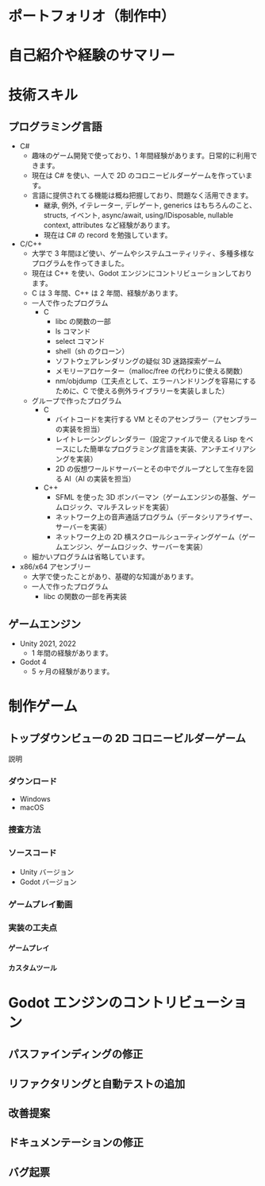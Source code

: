 # ポートフォリオ（制作中）

# 自己紹介や経験のサマリー

# 技術スキル

## プログラミング言語

- C#
  - 趣味のゲーム開発で使っており、1 年間経験があります。日常的に利用できます。
  - 現在は C# を使い、一人で 2D のコロニービルダーゲームを作っています。
  - 言語に提供されてる機能は概ね把握しており、問題なく活用できます。
    - 継承, 例外, イテレーター, デレゲート, generics はもちろんのこと、structs, イベント, async/await, using/IDisposable, nullable context, attributes など経験があります。
    - 現在は C# の record を勉強しています。
- C/C++
  - 大学で 3 年間ほど使い、ゲームやシステムユーティリティ、多種多様なプログラムを作ってきました。
  - 現在は C++ を使い、Godot エンジンにコントリビューションしております。
  - C は 3 年間、C++ は 2 年間、経験があります。
  - 一人で作ったプログラム
    - C
      - libc の関数の一部
      - ls コマンド
      - select コマンド
      - shell（sh のクローン）
      - ソフトウェアレンダリングの疑似 3D 迷路探索ゲーム
      - メモリーアロケーター（malloc/free の代わりに使える関数）
      - nm/objdump（工夫点として、エラーハンドリングを容易にするために、C で使える例外ライブラリーを実装しました）
  - グループで作ったプログラム
    - C
      - バイトコードを実行する VM とそのアセンブラー（アセンブラーの実装を担当）
      - レイトレーシングレンダラー（設定ファイルで使える Lisp をベースにした簡単なプログラミング言語を実装、アンチエイリアシングを実装）
      - 2D の仮想ワールドサーバーとその中でグループとして生存を図る AI（AI の実装を担当）
    - C++
      - SFML を使った 3D ボンバーマン（ゲームエンジンの基盤、ゲームロジック、マルチスレッドを実装）
      - ネットワーク上の音声通話プログラム（データシリアライザー、サーバーを実装）
      - ネットワーク上の 2D 横スクロールシューティングゲーム（ゲームエンジン、ゲームロジック、サーバーを実装）
  - 細かいプログラムは省略しています。
- x86/x64 アセンブリー
  - 大学で使ったことがあり、基礎的な知識があります。
  - 一人で作ったプログラム
    - libc の関数の一部を再実装

## ゲームエンジン

- Unity 2021, 2022
  - 1 年間の経験があります。
- Godot 4
  - 5 ヶ月の経験があります。

# 制作ゲーム

## トップダウンビューの 2D コロニービルダーゲーム

説明

### ダウンロード

- Windows
- macOS

### 捜査方法

### ソースコード

- Unity バージョン
- Godot バージョン

### ゲームプレイ動画

### 実装の工夫点

#### ゲームプレイ

#### カスタムツール

# Godot エンジンのコントリビューション

## パスファインディングの修正

## リファクタリングと自動テストの追加

## 改善提案

## ドキュメンテーションの修正

## バグ起票
